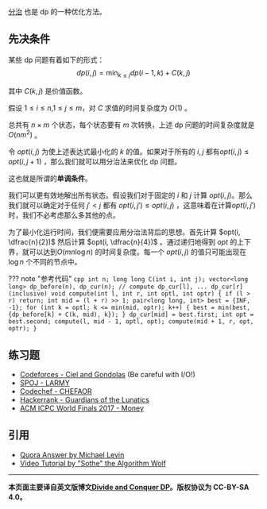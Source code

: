 [分治](../basic/divide-and-coquer.md) 也是 dp 的一种优化方法。

## 先决条件

某些 dp 问题有着如下的形式：
 $$dp(i, j) =
\min_{k \leq j} { dp(i - 1, k) + C(k, j) }$$ 

其中 $C(k, j)$ 是价值函数。

假设 $1 \leq i \leq n$,$1 \leq j \leq m$，对 $C$ 求值的时间复杂度为 $O(1)$ 。

总共有 $n \times m$ 个状态，每个状态要有 $m$ 次转换，上述 dp 问题的时间复杂度就是 $O(n m^2)$ 。

令 $opt(i, j)$ 为使上述表达式最小化的 $k$ 的值。如果对于所有的 $i, j$ 都有$opt(i, j) \leq opt(i, j + 1)$ ，那么我们就可以用分治法来优化 dp 问题。

这也就是所谓的**单调条件**。

我们可以更有效地解出所有状态。假设我们对于固定的 $i$ 和 $j$ 计算 $opt(i, j)$。那么我们就可以确定对于任何 $j' < j$ 都有 $opt(i, j') \leq opt(i, j)$ ，这意味着在计算$opt(i, j')$时，我们不必考虑那么多其他的点。

为了最小化运行时间，我们便需要应用分治法背后的思想。首先计算 $opt(i, \dfrac{n}{2})$ 然后计算 $opt(i, \dfrac{n}{4})$ 。通过递归地得到 $opt$ 的上下界，就可以达到$O(mn \log n)$ 的时间复杂度。每一个 $opt(i, j)$ 的值只可能出现在 $\log n$ 个不同的节点中。


??? note "参考代码"
    ```cpp
    int n;
    long long C(int i, int j);
    vector<long long> dp_before(n), dp_cur(n);
    // compute dp_cur[l], ... dp_cur[r] (inclusive)
    void compute(int l, int r, int optl, int optr)
    {
        if (l > r)
            return;
        int mid = (l + r) >> 1;
        pair<long long, int> best = {INF, -1};
        for (int k = optl; k <= min(mid, optr); k++) {
            best = min(best, {dp_before[k] + C(k, mid), k});
        }
        dp_cur[mid] = best.first;
        int opt = best.second;
        compute(l, mid - 1, optl, opt);
        compute(mid + 1, r, opt, optr);
    }
    ```

## 练习题

- [Codeforces - Ciel and Gondolas](https://codeforces.com/contest/321/problem/E) (Be careful with I/O!)
- [SPOJ - LARMY](https://www.spoj.com/problems/LARMY/)
- [Codechef - CHEFAOR](https://www.codechef.com/problems/CHEFAOR)
- [Hackerrank - Guardians of the Lunatics](https://www.hackerrank.com/contests/ioi-2014-practice-contest-2/challenges/guardians-lunatics-ioi14)
- [ACM ICPC World Finals 2017 - Money](https://open.kattis.com/problems/money)

## 引用
- [Quora Answer by Michael Levin](https://www.quora.com/What-is-divide-and-conquer-optimization-in-dynamic-programming)
- [Video Tutorial by "Sothe" the Algorithm Wolf](https://www.youtube.com/watch?v=wLXEWuDWnzI)

*****
**本页面主要译自英文版博文[Divide and Conquer DP](https://cp-algorithms.com/dynamic_programming/divide-and-conquer-dp.html)。版权协议为 CC-BY-SA 4.0。** 
